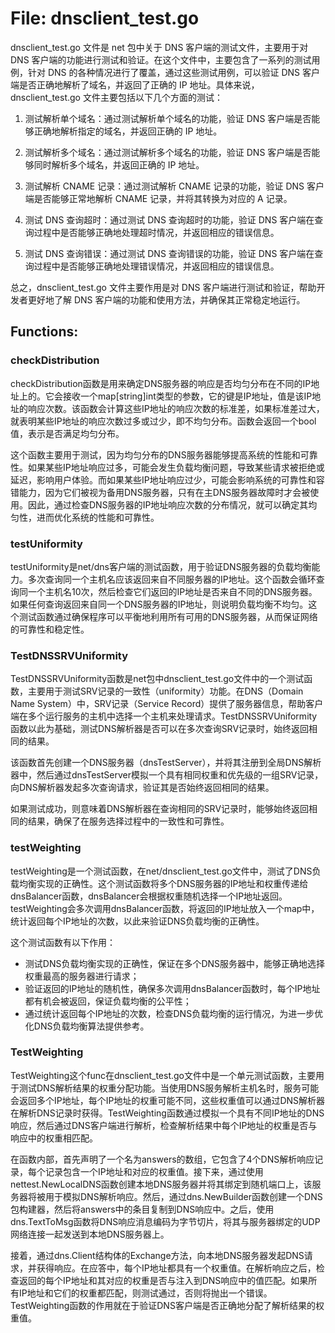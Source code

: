 # File: dnsclient_test.go

dnsclient_test.go 文件是 net 包中关于 DNS 客户端的测试文件，主要用于对 DNS 客户端的功能进行测试和验证。在这个文件中，主要包含了一系列的测试用例，针对 DNS 的各种情况进行了覆盖，通过这些测试用例，可以验证 DNS 客户端是否正确地解析了域名，并返回了正确的 IP 地址。具体来说，dnsclient_test.go 文件主要包括以下几个方面的测试：

1. 测试解析单个域名：通过测试解析单个域名的功能，验证 DNS 客户端是否能够正确地解析指定的域名，并返回正确的 IP 地址。

2. 测试解析多个域名：通过测试解析多个域名的功能，验证 DNS 客户端是否能够同时解析多个域名，并返回正确的 IP 地址。

3. 测试解析 CNAME 记录：通过测试解析 CNAME 记录的功能，验证 DNS 客户端是否能够正常地解析 CNAME 记录，并将其转换为对应的 A 记录。

4. 测试 DNS 查询超时：通过测试 DNS 查询超时的功能，验证 DNS 客户端在查询过程中是否能够正确地处理超时情况，并返回相应的错误信息。

5. 测试 DNS 查询错误：通过测试 DNS 查询错误的功能，验证 DNS 客户端在查询过程中是否能够正确地处理错误情况，并返回相应的错误信息。

总之，dnsclient_test.go 文件主要作用是对 DNS 客户端进行测试和验证，帮助开发者更好地了解 DNS 客户端的功能和使用方法，并确保其正常稳定地运行。

## Functions:

### checkDistribution

checkDistribution函数是用来确定DNS服务器的响应是否均匀分布在不同的IP地址上的。它会接收一个map[string]int类型的参数，它的键是IP地址，值是该IP地址的响应次数。该函数会计算这些IP地址的响应次数的标准差，如果标准差过大，就表明某些IP地址的响应次数过多或过少，即不均匀分布。函数会返回一个bool值，表示是否满足均匀分布。

这个函数主要用于测试，因为均匀分布的DNS服务器能够提高系统的性能和可靠性。如果某些IP地址响应过多，可能会发生负载均衡问题，导致某些请求被拒绝或延迟，影响用户体验。而如果某些IP地址响应过少，可能会影响系统的可靠性和容错能力，因为它们被视为备用DNS服务器，只有在主DNS服务器故障时才会被使用。因此，通过检查DNS服务器的IP地址响应次数的分布情况，就可以确定其均匀性，进而优化系统的性能和可靠性。



### testUniformity

testUniformity是net/dns客户端的测试函数，用于验证DNS服务器的负载均衡能力。多次查询同一个主机名应该返回来自不同服务器的IP地址。这个函数会循环查询同一个主机名10次，然后检查它们返回的IP地址是否来自不同的DNS服务器。如果任何查询返回来自同一个DNS服务器的IP地址，则说明负载均衡不均匀。这个测试函数通过确保程序可以平衡地利用所有可用的DNS服务器，从而保证网络的可靠性和稳定性。



### TestDNSSRVUniformity

TestDNSSRVUniformity函数是net包中dnsclient_test.go文件中的一个测试函数，主要用于测试SRV记录的一致性（uniformity）功能。在DNS（Domain Name System）中，SRV记录（Service Record）提供了服务器信息，帮助客户端在多个运行服务的主机中选择一个主机来处理请求。TestDNSSRVUniformity函数以此为基础，测试DNS解析器是否可以在多次查询SRV记录时，始终返回相同的结果。

该函数首先创建一个DNS服务器（dnsTestServer），并将其注册到全局DNS解析器中，然后通过dnsTestServer模拟一个具有相同权重和优先级的一组SRV记录，向DNS解析器发起多次查询请求，验证其是否始终返回相同的结果。

如果测试成功，则意味着DNS解析器在查询相同的SRV记录时，能够始终返回相同的结果，确保了在服务选择过程中的一致性和可靠性。



### testWeighting

testWeighting是一个测试函数，在net/dnsclient_test.go文件中，测试了DNS负载均衡实现的正确性。这个测试函数将多个DNS服务器的IP地址和权重传递给dnsBalancer函数，dnsBalancer会根据权重随机选择一个IP地址返回。testWeighting会多次调用dnsBalancer函数，将返回的IP地址放入一个map中，统计返回每个IP地址的次数，以此来验证DNS负载均衡的正确性。

这个测试函数有以下作用：
- 测试DNS负载均衡实现的正确性，保证在多个DNS服务器中，能够正确地选择权重最高的服务器进行请求；
- 验证返回的IP地址的随机性，确保多次调用dnsBalancer函数时，每个IP地址都有机会被返回，保证负载均衡的公平性；
- 通过统计返回每个IP地址的次数，检查DNS负载均衡的运行情况，为进一步优化DNS负载均衡算法提供参考。



### TestWeighting

TestWeighting这个func在dnsclient_test.go文件中是一个单元测试函数，主要用于测试DNS解析结果的权重分配功能。当使用DNS服务解析主机名时，服务可能会返回多个IP地址，每个IP地址的权重可能不同，这些权重值可以通过DNS解析器在解析DNS记录时获得。TestWeighting函数通过模拟一个具有不同IP地址的DNS响应，然后通过DNS客户端进行解析，检查解析结果中每个IP地址的权重是否与响应中的权重相匹配。

在函数内部，首先声明了一个名为answers的数组，它包含了4个DNS解析响应记录，每个记录包含一个IP地址和对应的权重值。接下来，通过使用nettest.NewLocalDNS函数创建本地DNS服务器并将其绑定到随机端口上，该服务器将被用于模拟DNS解析响应。然后，通过dns.NewBuilder函数创建一个DNS包构建器，然后将answers中的条目复制到DNS响应中。之后，使用dns.TextToMsg函数将DNS响应消息编码为字节切片，将其与服务器绑定的UDP网络连接一起发送到本地DNS服务器上。

接着，通过dns.Client结构体的Exchange方法，向本地DNS服务器发起DNS请求，并获得响应。在应答中，每个IP地址都具有一个权重值。在解析响应之后，检查返回的每个IP地址和其对应的权重是否与注入到DNS响应中的值匹配。如果所有IP地址和它们的权重都匹配，则测试通过，否则将抛出一个错误。TestWeighting函数的作用就在于验证DNS客户端是否正确地分配了解析结果的权重值。




